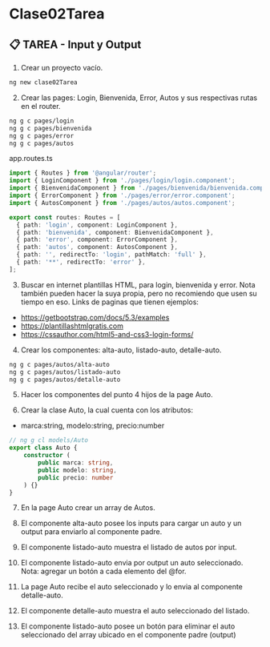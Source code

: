 # Clase02Tarea

## 📋 TAREA - Input y Output

1. Crear un proyecto vacío.

```bash
ng new clase02Tarea
```

2. Crear las pages: Login, Bienvenida, Error, Autos y sus respectivas rutas en el router.

```bash
ng g c pages/login
ng g c pages/bienvenida
ng g c pages/error
ng g c pages/autos
```

app.routes.ts
```ts
import { Routes } from '@angular/router';
import { LoginComponent } from './pages/login/login.component';
import { BienvenidaComponent } from './pages/bienvenida/bienvenida.component';
import { ErrorComponent } from './pages/error/error.component';
import { AutosComponent } from './pages/autos/autos.component';

export const routes: Routes = [
  { path: 'login', component: LoginComponent },
  { path: 'bienvenida', component: BienvenidaComponent },
  { path: 'error', component: ErrorComponent },
  { path: 'autos', component: AutosComponent },
  { path: '', redirectTo: 'login', pathMatch: 'full' },
  { path: '**', redirectTo: 'error' },
];
```

3. Buscar en internet plantillas HTML, para login, bienvenida y error.
Nota también pueden hacer la suya propia, pero no recomiendo que usen su tiempo en eso.
Links de paginas que tienen ejemplos:
- https://getbootstrap.com/docs/5.3/examples
- https://plantillashtmlgratis.com
- https://cssauthor.com/html5-and-css3-login-forms/

4. Crear los componentes: alta-auto, listado-auto, detalle-auto.

```bash
ng g c pages/autos/alta-auto
ng g c pages/autos/listado-auto
ng g c pages/autos/detalle-auto
```

5. Hacer los componentes del punto 4 hijos de la page Auto.

6. Crear la clase Auto, la cual cuenta con los atributos:
- marca:string, modelo:string, precio:number

```ts
// ng g cl models/Auto
export class Auto {
    constructor (
        public marca: string,
        public modelo: string,
        public precio: number
    ) {}
}
```

7. En la page Auto crear un array de Autos.



8. El componente alta-auto posee los inputs para cargar un auto y un output para enviarlo al componente padre.
9. El componente listado-auto muestra el listado de autos por input.
10. El componente listado-auto envia por output un auto seleccionado. Nota: agregar un botón a cada elemento del @for.
11. La page Auto recibe el auto seleccionado y lo envia al componente detalle-auto.
12. El componente detalle-auto muestra el auto seleccionado del listado.
13. El componente listado-auto posee un botón para eliminar el auto seleccionado del array ubicado en el componente padre (output)